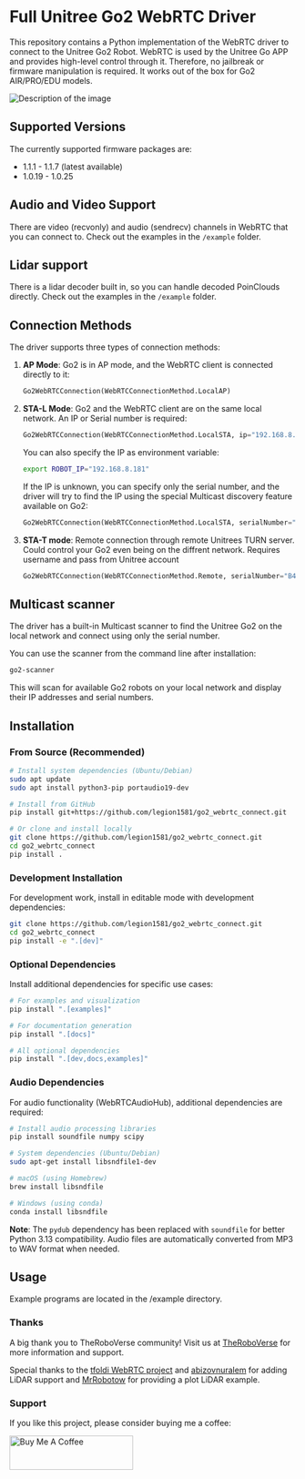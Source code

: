 # Full Unitree Go2 WebRTC Driver

This repository contains a Python implementation of the WebRTC driver to connect to the Unitree Go2 Robot. WebRTC is used by the Unitree Go APP and provides high-level control through it. Therefore, no jailbreak or firmware manipulation is required. It works out of the box for Go2 AIR/PRO/EDU models.

![Description of the image](./images/screenshot_1.png)

## Supported Versions

The currently supported firmware packages are:
- 1.1.1 - 1.1.7 (latest available)
- 1.0.19 - 1.0.25

## Audio and Video Support

There are video (recvonly) and audio (sendrecv) channels in WebRTC that you can connect to. Check out the examples in the `/example` folder.

## Lidar support

There is a lidar decoder built in, so you can handle decoded PoinClouds directly. Check out the examples in the `/example` folder.

## Connection Methods

The driver supports three types of connection methods:

1. **AP Mode**: Go2 is in AP mode, and the WebRTC client is connected directly to it:

    ```python
    Go2WebRTCConnection(WebRTCConnectionMethod.LocalAP)
    ```

2. **STA-L Mode**: Go2 and the WebRTC client are on the same local network. An IP or Serial number is required:

    ```python
    Go2WebRTCConnection(WebRTCConnectionMethod.LocalSTA, ip="192.168.8.181")
    ```

    You can also specify the IP as environment variable:

    ```bash
    export ROBOT_IP="192.168.8.181"
    ```

    If the IP is unknown, you can specify only the serial number, and the driver will try to find the IP using the special Multicast discovery feature available on Go2:

    ```python
    Go2WebRTCConnection(WebRTCConnectionMethod.LocalSTA, serialNumber="B42D2000XXXXXXXX")
    ```

3. **STA-T mode**: Remote connection through remote Unitrees TURN server. Could control your Go2 even being on the diffrent network. Requires username and pass from Unitree account

    ```python
    Go2WebRTCConnection(WebRTCConnectionMethod.Remote, serialNumber="B42D2000XXXXXXXX", username="email@gmail.com", password="pass")
    ```

## Multicast scanner
The driver has a built-in Multicast scanner to find the Unitree Go2 on the local network and connect using only the serial number.

You can use the scanner from the command line after installation:

```sh
go2-scanner
```

This will scan for available Go2 robots on your local network and display their IP addresses and serial numbers.


## Installation

### From Source (Recommended)

```sh
# Install system dependencies (Ubuntu/Debian)
sudo apt update
sudo apt install python3-pip portaudio19-dev

# Install from GitHub
pip install git+https://github.com/legion1581/go2_webrtc_connect.git

# Or clone and install locally
git clone https://github.com/legion1581/go2_webrtc_connect.git
cd go2_webrtc_connect
pip install .
```

### Development Installation

For development work, install in editable mode with development dependencies:

```sh
git clone https://github.com/legion1581/go2_webrtc_connect.git
cd go2_webrtc_connect
pip install -e ".[dev]"
```

### Optional Dependencies

Install additional dependencies for specific use cases:

```sh
# For examples and visualization
pip install ".[examples]"

# For documentation generation
pip install ".[docs]"

# All optional dependencies
pip install ".[dev,docs,examples]"
```

### Audio Dependencies

For audio functionality (WebRTCAudioHub), additional dependencies are required:

```sh
# Install audio processing libraries
pip install soundfile numpy scipy

# System dependencies (Ubuntu/Debian)
sudo apt-get install libsndfile1-dev

# macOS (using Homebrew)
brew install libsndfile

# Windows (using conda)
conda install libsndfile
```

**Note**: The `pydub` dependency has been replaced with `soundfile` for better Python 3.13 compatibility. Audio files are automatically converted from MP3 to WAV format when needed.

## Usage 
Example programs are located in the /example directory.

### Thanks

A big thank you to TheRoboVerse community! Visit us at [TheRoboVerse](https://theroboverse.com) for more information and support.

Special thanks to the [tfoldi WebRTC project](https://github.com/tfoldi/go2-webrtc) and [abizovnuralem](https://github.com/abizovnuralem) for adding LiDAR support and [MrRobotow](https://github.com/MrRobotoW) for providing a plot LiDAR example.

 
### Support

If you like this project, please consider buying me a coffee:

<a href="https://www.buymeacoffee.com/legion1581" target="_blank"><img src="https://cdn.buymeacoffee.com/buttons/v2/default-yellow.png" alt="Buy Me A Coffee" style="height: 60px !important;width: 217px !important;" ></a>
